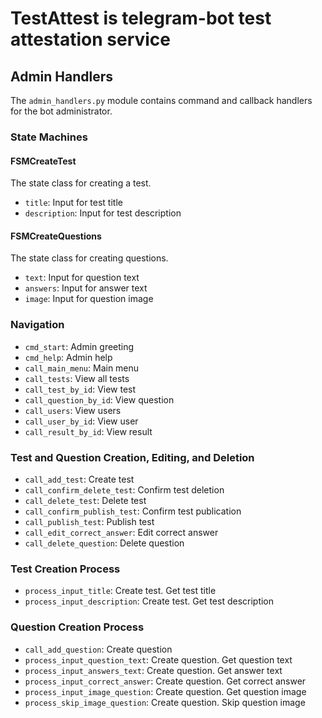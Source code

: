 # TestAttest is telegram-bot test attestation service

## Admin Handlers

The `admin_handlers.py` module contains command and callback handlers for the bot administrator.

### State Machines

#### FSMCreateTest

The state class for creating a test.

- `title`: Input for test title
- `description`: Input for test description

#### FSMCreateQuestions

The state class for creating questions.

- `text`: Input for question text
- `answers`: Input for answer text
- `image`: Input for question image

### Navigation

- `cmd_start`: Admin greeting
- `cmd_help`: Admin help
- `call_main_menu`: Main menu
- `call_tests`: View all tests
- `call_test_by_id`: View test
- `call_question_by_id`: View question
- `call_users`: View users
- `call_user_by_id`: View user
- `call_result_by_id`: View result

### Test and Question Creation, Editing, and Deletion

- `call_add_test`: Create test
- `call_confirm_delete_test`: Confirm test deletion
- `call_delete_test`: Delete test
- `call_confirm_publish_test`: Confirm test publication
- `call_publish_test`: Publish test
- `call_edit_correct_answer`: Edit correct answer
- `call_delete_question`: Delete question

### Test Creation Process

- `process_input_title`: Create test. Get test title
- `process_input_description`: Create test. Get test description

### Question Creation Process

- `call_add_question`: Create question
- `process_input_question_text`: Create question. Get question text
- `process_input_answers_text`: Create question. Get answer text
- `process_input_correct_answer`: Create question. Get correct answer
- `process_input_image_question`: Create question. Get question image
- `process_skip_image_question`: Create question. Skip question image
